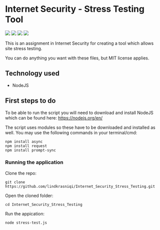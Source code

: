 # Internet Security - Stress Testing Tool 

[![](https://img.shields.io/badge/author-Ora%20Vrapcani-red.svg)](https://github.com/oravrp)
[![](https://img.shields.io/github/license/460N1/IS_Stress-Test.svg)](https://github.com/lindkrasniqi/Internet_Security_Stress_Testing/blob/main/LICENSE)
[![](https://img.shields.io/github/release/460N1/IS_Stress-Test.svg?kill_cache=1)](https://github.com/lindkrasniqi/Internet_Security_Stress_Testing/archive/1.0.zip)
[![](https://img.badgesize.io/460N1/IS_Stress-Test/master/ISStress.py.svg?kill_cache=1)](https://github.com/lindkrasniqi/Internet_Security_Stress_Testing/stress-test.js)

This is an assignment in Internet Security for creating a tool which allows site stress testing.

You can do anything you want with these files, but MIT license applies.

## Technology used
  * NodeJS

## First steps to do

To be able to run the script you will need to download and install NodeJS which can be found here: https://nodejs.org/en/

The script uses modules so these have to be downloaded and installed as well.
You may use the following commands in your terminal/cmd:
```
npm install async
npm install request
npm install prompt-sync

```
### Running the application

Clone the repo:
```
git clone https://github.com/lindkrasniqi/Internet_Security_Stress_Testing.git
```
Open the cloned folder:
```
cd Internet_Security_Stress_Testing
```
Run the appication:
```
node stress-test.js 
```

